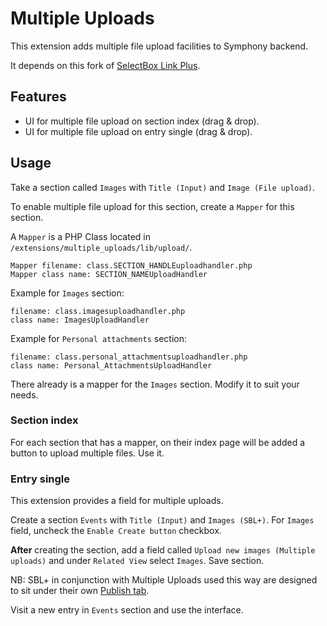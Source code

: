 # Multiple Uploads

This extension adds multiple file upload facilities to Symphony backend.

It depends on this fork of [SelectBox Link Plus](https://github.com/vlad-ghita/selectbox_link_field_plus).


## Features

- UI for multiple file upload on section index (drag & drop).
- UI for multiple file upload on entry single (drag & drop).

## Usage

Take a section called `Images` with `Title (Input)` and `Image (File upload)`.

To enable multiple file upload for this section, create a `Mapper` for this section.

A `Mapper` is a PHP Class located in `/extensions/multiple_uploads/lib/upload/`.

    Mapper filename: class.SECTION_HANDLEuploadhandler.php
    Mapper class name: SECTION_NAMEUploadHandler

Example for `Images` section:

    filename: class.imagesuploadhandler.php
    class name: ImagesUploadHandler

Example for `Personal attachments` section:

    filename: class.personal_attachmentsuploadhandler.php
    class name: Personal_AttachmentsUploadHandler

There already is a mapper for the `Images` section. Modify it to suit your needs.

### Section index

For each section that has a mapper, on their index page will be added a button to upload multiple files. Use it.

### Entry single

This extension provides a field for multiple uploads.

Create a section `Events` with `Title (Input)` and `Images (SBL+)`. For `Images` field, uncheck the `Enable Create button` checkbox.

**After** creating the section, add a field called `Upload new images (Multiple uploads)` and under `Related View` select `Images`. Save section.

NB: SBL+ in conjunction with Multiple Uploads used this way are designed to sit under their own [Publish tab](http://symphonyextensions.com/extensions/publish_tabs/).

Visit a new entry in `Events` section and use the interface.

